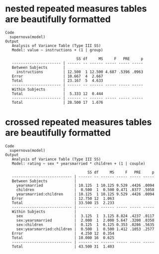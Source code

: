 # nested repeated measures tables are beautifully formatted

    Code
      supernova(model)
    Output
       Analysis of Variance Table (Type III SS)
       Model: value ~ instructions + (1 | group)
      
                                    SS df     MS     F   PRE     p
       ---------------------- | ------ -- ------ ----- ----- -----
       Between Subjects       |                                   
         instructions         | 12.500  1 12.500 4.687 .5396 .0963
       Error                  | 10.667  4  2.667                  
       Total                  | 23.167  5  4.633                  
       ---------------------- | ------ -- ------ ----- ----- -----
       Within Subjects        |                                   
       Total                  |  5.333 12  0.444                  
       ---------------------- | ------ -- ------ ----- ----- -----
       Total                  | 28.500 17  1.676                  

# crossed repeated measures tables are beautifully formatted

    Code
      supernova(model)
    Output
       Analysis of Variance Table (Type III SS)
       Model: rating ~ sex * yearsmarried * children + (1 | couple)
      
                                         SS df     MS     F   PRE     p
       --------------------------- | ------ -- ------ ----- ----- -----
       Between Subjects            |                                   
         yearsmarried              | 10.125  1 10.125 9.529 .4426 .0094
         children                  |  0.500  1  0.500 0.471 .0377 .5058
         yearsmarried:children     | 10.125  1 10.125 9.529 .4426 .0094
       Error                       | 12.750 12  1.063                  
       Total                       | 33.500 15  2.233                  
       --------------------------- | ------ -- ------ ----- ----- -----
       Within Subjects             |                                   
         sex                       |  3.125  1  3.125 8.824 .4237 .0117
         sex:yearsmarried          |  2.000  1  2.000 5.647 .3200 .0350
         sex:children              |  0.125  1  0.125 0.353 .0286 .5635
         sex:yearsmarried:children |  0.500  1  0.500 1.412 .1053 .2577
       Error                       |  4.250 12  0.354                  
       Total                       | 10.000 16  0.625                  
       --------------------------- | ------ -- ------ ----- ----- -----
       Total                       | 43.500 31  1.403                  


